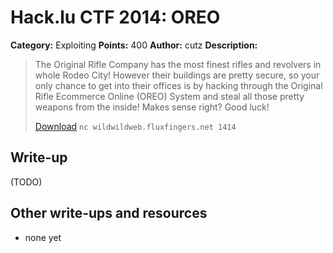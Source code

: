 # Hack.lu CTF 2014: OREO

**Category:** Exploiting
**Points:** 400
**Author:** cutz
**Description:**

> The Original Rifle Company has the most finest rifles and revolvers in whole Rodeo City! However their buildings are pretty secure, so your only chance to get into their offices is by hacking through the Original Rifle Ecommerce Online (OREO) System and steal all those pretty weapons from the inside! Makes sense right? Good luck!
>
> [Download](oreo_35f118d90a7790bbd1eb6d4549993ef0)
> `nc wildwildweb.fluxfingers.net 1414`

## Write-up

(TODO)

## Other write-ups and resources

* none yet
